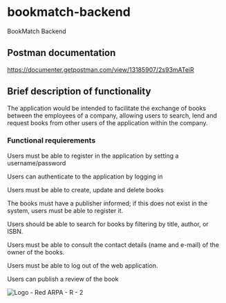 # bookmatch-backend
BookMatch Backend

## Postman documentation
https://documenter.getpostman.com/view/13185907/2s93mATeiR

## Brief description of functionality

The application would be intended to facilitate the exchange of books between the employees of a company, allowing users to search, lend and request books from other users of the application within the company.

### Functional requierements

Users must be able to register in the application by setting a username/password

Users can authenticate to the application by logging in

Users must be able to create, update and delete books

The books must have a publisher informed; if this does not exist in the system, users must be able to register it.

Users should be able to search for books by filtering by title, author, or ISBN.

Users must be able to consult the contact details (name and e-mail) of the owner of the books.

Users must be able to log out of the web application.

Users can publish a review of the book




![Logo - Red ARPA - R - 2](https://github.com/paul-23/bookmatch-backend/assets/127191092/7f0bbafe-7636-45c5-b6b9-ae1f92999184)
